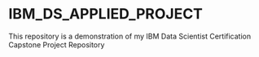 # IBM_DS_APPLIED_PROJECT
This repository is a demonstration of my IBM Data Scientist Certification Capstone Project Repository 
